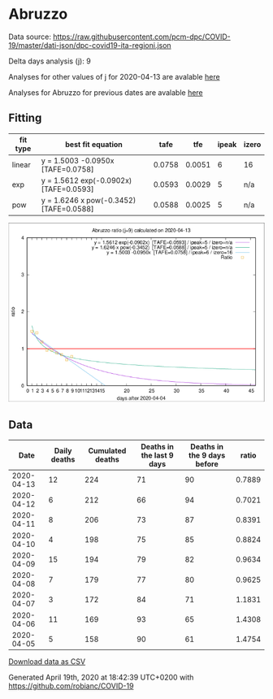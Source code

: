 # Abruzzo

Data source: https://raw.githubusercontent.com/pcm-dpc/COVID-19/master/dati-json/dpc-covid19-ita-regioni.json

Delta days analysis (j): 9

Analyses for other values of j for 2020-04-13 are avalable [here](../2020-04-13/README.md)

Analyses for Abruzzo for previous dates are avalable [here](../README.md)

## Fitting 
|fit type|best fit equation|tafe|tfe|ipeak|izero|
|-------|-----|--------|------|---|---|
|linear|y = 1.5003 -0.0950x  [TAFE=0.0758]|0.0758|0.0051|6|16|
|exp|y = 1.5612 exp(-0.0902x)  [TAFE=0.0593]|0.0593|0.0029|5|n/a|
|pow|y = 1.6246 x pow(-0.3452)  [TAFE=0.0588]|0.0588|0.0025|5|n/a|

![Plot](COVID-19_abruzzo_j9_2020-04-13.png)

## Data
|Date|Daily deaths|Cumulated deaths|Deaths in the last 9 days|Deaths in the 9 days before|ratio|
|----|----------|-----------|-------|--------------------|-----|
|2020-04-13|12|224|71|90|0.7889|
|2020-04-12|6|212|66|94|0.7021|
|2020-04-11|8|206|73|87|0.8391|
|2020-04-10|4|198|75|85|0.8824|
|2020-04-09|15|194|79|82|0.9634|
|2020-04-08|7|179|77|80|0.9625|
|2020-04-07|3|172|84|71|1.1831|
|2020-04-06|11|169|93|65|1.4308|
|2020-04-05|5|158|90|61|1.4754|

[Download data as CSV](COVID-19_abruzzo_j9_2020-04-13.csv)

Generated April 19th, 2020 at 18:42:39 UTC+0200 with https://github.com/robianc/COVID-19

